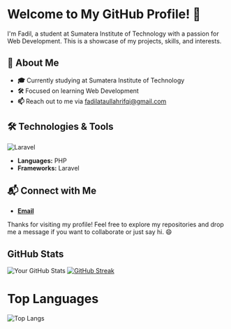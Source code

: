 # Welcome to My GitHub Profile! 🌟

I'm Fadil, a student at Sumatera Institute of Technology with a passion for Web Development. This is a showcase of my projects, skills, and interests.

## 🚀 About Me

- **🎓** Currently studying at Sumatera Institute of Technology
- **🛠️** Focused on learning Web Development
- **📫** Reach out to me via fadilataullahrifqi@gmail.com

## 🛠️ Technologies & Tools

![Laravel](https://img.shields.io/badge/-Laravel-FF2D20?style=flat&logo=laravel&logoColor=black)

- **Languages:** PHP
- **Frameworks:** Laravel

## 📬 Connect with Me

- **[Email](fadilataullahrifqi@gmail.com)**

Thanks for visiting my profile! Feel free to explore my repositories and drop me a message if you want to collaborate or just say hi. 😄

## GitHub Stats

![Your GitHub Stats](https://github-readme-stats.vercel.app/api?username=FadilRifqi&show_icons=true&theme=radical)
[![GitHub Streak](https://github-readme-streak-stats.herokuapp.com?user=FadilRifqi&theme=radical)](https://git.io/streak-stats)

# Top Languages

![Top Langs](https://github-readme-stats.vercel.app/api/top-langs/?username=FadilRifqi&layout=compact&theme=radical)

```

```
